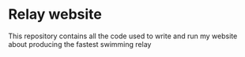 # Relay website

This repository contains all the code used to write and run my website about producing the fastest swimming relay
